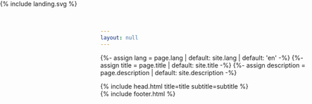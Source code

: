 ```yaml
---
layout: null
---
```

{%- assign lang = page.lang | default: site.lang | default: 'en' -%}
{%- assign title = page.title | default: site.title -%}
{%- assign description = page.description | default: site.description -%}
<!DOCTYPE html>
<!--
    Consulting template by MOODULE
    https://github.com/moodule/jekyll-theme-consulting
    Free for personal and commercial use under the CCA 4.0 license
-->
<html lang="{{ lang }}">
{% include head.html title=title subtitle=subtitle %}
<body>
    <style type="text/css">
        .upper-half svg {
            fill: rgba(10,100,130,0.4);
        }
        .lower-half svg {
            fill: rgba(130,0,130,0.4);
        }
        svg .test:hover {
            fill: rgba(255,0, 0, 0.6);
        }
    </style>
    <!-- Wrapper -->
    <div id="wrapper">
        <div class="links" style="z-index: 100; position: fixed; top:0; left: 0; width: 100vw; height: 100vh; display: flex; flex-direction: column;">
            <a href="{{ '/en/yang' | absolute_path }}" style="position: absolute; top:-70vh; left: -70vw; width: 140vw; height: 140vh; border-radius: 50%; background: rgba(255,0,0,0.0);"></a>
            <a href="{{ '/en/yin' | absolute_path }}" style="position: absolute; bottom:-70vh; right: -70vw; width: 140vw; height: 140vh; border-radius: 50%; background: rgba(0,255,0,0.0);"></a>
        </div>
        <div class="background" style="position: fixed; z-index: 0; top:0; left: 0; width: 100vw; height: 100vh; display: flex; flex-direction: column;">
            {% include landing.svg %}
        </div>
    </div>
    {% include footer.html %}
</body>
</html>
